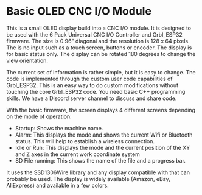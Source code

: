 # Basic OLED CNC I/O Module
This is a small OLED display build into a CNC I/O module. It is designed to be used with the 6 Pack Universal CNC I/O Controller and Grbl_ESP32 firmware. The size is 0.96" diagonal and the resolution is 128 x 64 pixels. The is no input such as a touch screen, buttons or encoder. The display is for basic status only. The display can be rotated 180 degrees to change the view orientation.

The current set of information is rather simple, but it is easy to change. The code is implemented through the custom user code capabilities of Grbl_ESP32. This is an easy way to do custom modifications without touching the core Grbl_ESP32 code. You need basic C++ programming skills.  We have a Discord server channel to discuss and share code.

With the basic firmware, the screen displays 4 different screens depending on the mode of operation:

- Startup: Shows the machine name.
- Alarm: This displays the mode and shows the current Wifi or Bluetooth status. This will help to establish a wireless connection.
- Idle or Run: This displays the mode and the current position of the XY and Z axes in the current work coordinate system
- SD File running: This shows the name of the file and a progress bar.

It uses the SSD1306Wire library and any display compatible with that can probably be used.  The display is widely available (Amazon, eBay, AliExpress) and available in a few colors.